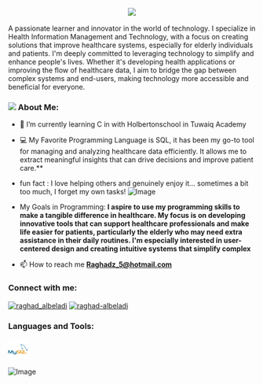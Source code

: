 <p align="center">
  <img src="https://github.com/user-attachments/assets/cbddc3f6-1e85-4b5a-80f1-66095621d251" width="500">
</p>
   A passionate learner and innovator in the world of technology. I specialize in Health Information Management and Technology, with a focus on creating solutions that improve healthcare systems, especially for elderly individuals and patients. I'm deeply committed to leveraging technology to simplify and enhance people's lives. Whether it's developing health applications or improving the flow of healthcare data, I aim to bridge the gap between complex systems and end-users, making technology more accessible and beneficial for everyone.</h3>

   

   
### <img src="https://github.com/TheDudeThatCode/TheDudeThatCode/blob/master/Assets/Developer.gif" width="45" /> About Me:
- 🌱 I’m currently learning C in with Holbertonschool in Tuwaiq Academy

- 💻 My Favorite Programming Language is SQL, it has been my go-to tool for managing and analyzing healthcare data efficiently. It allows me to extract meaningful insights that can drive decisions and improve patient care.**


- fun fact : I love helping others and genuinely enjoy it... sometimes a bit too much, I forget my own tasks!
![Image](https://github.com/user-attachments/assets/68307cf3-8a83-45e7-b4a0-a7745be7c323)

- My Goals in Programming: **I aspire to use my programming skills to make a tangible difference in healthcare. My focus is on developing innovative tools that can support healthcare professionals and make life easier for patients, particularly the elderly who may need extra assistance in their daily routines. I'm especially interested in user-centered design and creating intuitive systems that simplify complex**

- 📫 How to reach me **Raghadz_5@hotmail.com**

<h3 align="left">Connect with me:</h3>
<p align="left">
<a href="https://twitter.com/raghad_albeladi" target="blank"><img align="center" src="https://raw.githubusercontent.com/rahuldkjain/github-profile-readme-generator/master/src/images/icons/Social/twitter.svg" alt="raghad_albeladi" height="30" width="40" /></a>
<a href="https://linkedin.com/in/raghad-albeladi" target="blank"><img align="center" src="https://raw.githubusercontent.com/rahuldkjain/github-profile-readme-generator/master/src/images/icons/Social/linked-in-alt.svg" alt="raghad-albeladi" height="30" width="40" /></a>
</p>
<h3 align="left">Languages and Tools:</h3>
<p align="left"> <a href="https://www.mysql.com/" target="_blank" rel="noreferrer"> <img src="https://raw.githubusercontent.com/devicons/devicon/master/icons/mysql/mysql-original-wordmark.svg" alt="mysql" width="40" height="40"/> </a> </p>


![Image](https://github.com/user-attachments/assets/e46709b4-c837-4831-ba2e-b767984cd399)
